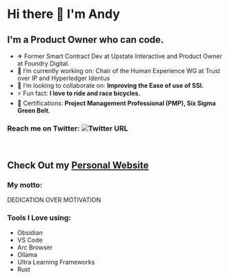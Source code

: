 # Hi there 👋 I'm Andy

## I'm a Product Owner who can code.

<!--
**andywoodruff6/andywoodruff6** is a ✨ _special_ ✨ repository because its `README.md` (this file) appears on your GitHub profile.
Here are some ideas to get you started: -->
- ✈  Former Smart Contract Dev at Upstate Interactive and Product Owner at Foundry Digital. 
- 🔭 I’m currently working on: Chair of the Human Experience WG at Trust over IP and Hyperledger Identus
- 👯 I’m looking to collaborate on: <b>Improving the Ease of use of SSI.</b>
- ⚡ Fun fact: <b>I love to ride and race bicycles.</b>
- 📜 Certifications: <b>Project Management Professional (PMP), Six Sigma Green Belt.</b>


### Reach me on Twitter: ![Twitter URL](https://img.shields.io/twitter/url?label=Follow%20Me&style=social&url=https%3A%2F%2Ftwitter.com%2FWoodruffAndy)
<br>

## Check Out my [Personal Website](https://andywoodruff6.github.io/#home)

### My motto:
DEDICATION OVER MOTIVATION

### Tools I Love using:
- Obsidian
- VS Code
- Arc Browser
- Ollama
- Ultra Learning Frameworks
- Rust
<br>

<!--[![Andy's GitHub stats](https://github-readme-stats.vercel.app/api?username=andywoodruff6)](https://github.com/anuraghazra/github-readme-stats) -->

[twitter]: https://twitter.com/WoodruffAndy
